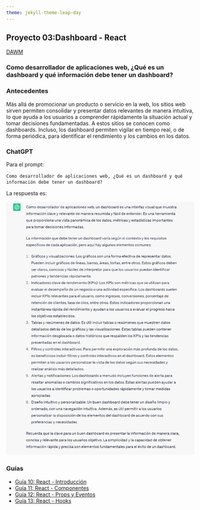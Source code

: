 ```yaml
---
theme: jekyll-theme-leap-day
---
```


## Proyecto 03:Dashboard - React

[DAWM](/DAWM/)

### Como desarrollador de aplicaciones web, ¿Qué es un dashboard y qué información debe tener un dashboard?

### Antecedentes

Más allá de promocionar un producto o servicio en la web, los sitios web sirven permiten consolidar y presentar datos relevantes de manera intuitiva, lo que ayuda a los usuarios a comprender rápidamente la situación actual y tomar decisiones fundamentadas. A estos sitios se conocen como dashboards. Incluso, los dashboard permiten vigilar en tiempo real, o de forma periódica, para identificar el rendimiento y los cambios en los datos.

### ChatGPT

Para el prompt: 

```
Como desarrollador de aplicaciones web, ¿Qué es un dashboard y qué información debe tener un dashboard?
```
La respuesta es:

![respuesta](archivos/proyecto03-pregunta.png)

### Guías

* [Guía 10: React - Introducción](/DAWM/guias/2024/guia10)
* [Guía 11: React - Componentes](/DAWM/guias/2024/guia11)
* [Guía 12: React - Props y Eventos](/DAWM/guias/2024/guia12)
* [Guía 13: React - Hooks](/DAWM/guias/2024/guia13)